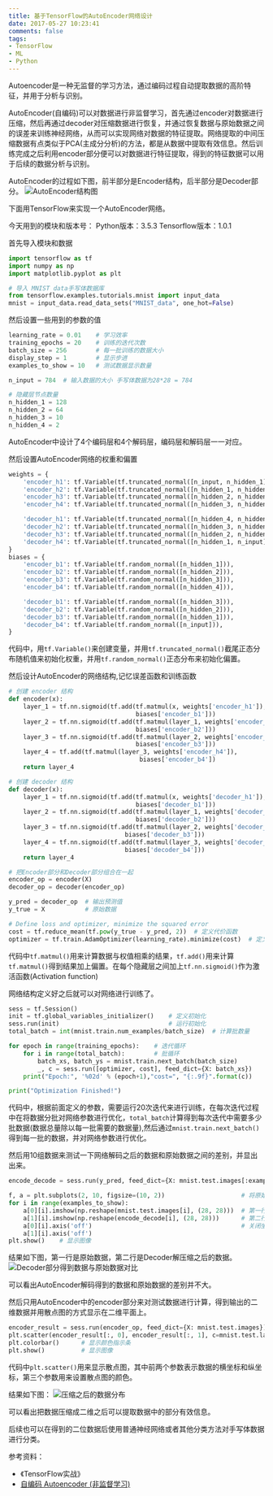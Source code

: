 ```yaml
---
title: 基于TensorFlow的AutoEncoder网络设计
date: 2017-05-27 10:23:41
comments: false
tags:
- TensorFlow
- ML
- Python
---
```

Autoencoder是一种无监督的学习方法，通过编码过程自动提取数据的高阶特征，并用于分析与识别。
<!--more-->

AutoEncoder(自编码)可以对数据进行非监督学习，首先通过encoder对数据进行压缩，然后再通过decoder对压缩数据进行恢复，并通过恢复数据与原始数据之间的误差来训练神经网络，从而可以实现网络对数据的特征提取。网络提取的中间压缩数据有点类似于PCA(主成分分析)的方法，都是从数据中提取有效信息。然后训练完成之后利用encoder部分便可以对数据进行特征提取，得到的特征数据可以用于后续的数据分析与识别。

AutoEncoder的过程如下图，前半部分是Encoder结构，后半部分是Decoder部分。
![AutoEncoder结构图](/images/2017-5-27/2017-5-27-1.png)

下面用TensorFlow来实现一个AutoEncoder网络。

今天用到的模块和版本号：
Python版本：3.5.3
Tensorflow版本：1.0.1

首先导入模块和数据

```Python
import tensorflow as tf
import numpy as np
import matplotlib.pyplot as plt

# 导入 MNIST data手写体数据库
from tensorflow.examples.tutorials.mnist import input_data
mnist = input_data.read_data_sets("MNIST_data", one_hot=False)
```

然后设置一些用到的参数的值
```Python
learning_rate = 0.01    # 学习效率
training_epochs = 20    # 训练的迭代次数
batch_size = 256        # 每一批训练的数据大小
display_step = 1        # 显示步进
examples_to_show = 10   # 测试数据显示数量

n_input = 784  # 输入数据的大小 手写体数据为28*28 = 784

# 隐藏层节点数量
n_hidden_1 = 128
n_hidden_2 = 64
n_hidden_3 = 10
n_hidden_4 = 2
```
AutoEncoder中设计了4个编码层和4个解码层，编码层和解码层一一对应。

然后设置AutoEncoder网络的权重和偏置
```Python
weights = {
    'encoder_h1': tf.Variable(tf.truncated_normal([n_input, n_hidden_1],)),
    'encoder_h2': tf.Variable(tf.truncated_normal([n_hidden_1, n_hidden_2],)),
    'encoder_h3': tf.Variable(tf.truncated_normal([n_hidden_2, n_hidden_3],)),
    'encoder_h4': tf.Variable(tf.truncated_normal([n_hidden_3, n_hidden_4],)),

    'decoder_h1': tf.Variable(tf.truncated_normal([n_hidden_4, n_hidden_3],)),
    'decoder_h2': tf.Variable(tf.truncated_normal([n_hidden_3, n_hidden_2],)),
    'decoder_h3': tf.Variable(tf.truncated_normal([n_hidden_2, n_hidden_1],)),
    'decoder_h4': tf.Variable(tf.truncated_normal([n_hidden_1, n_input],)),
}
biases = {
    'encoder_b1': tf.Variable(tf.random_normal([n_hidden_1])),
    'encoder_b2': tf.Variable(tf.random_normal([n_hidden_2])),
    'encoder_b3': tf.Variable(tf.random_normal([n_hidden_3])),
    'encoder_b4': tf.Variable(tf.random_normal([n_hidden_4])),

    'decoder_b1': tf.Variable(tf.random_normal([n_hidden_3])),
    'decoder_b2': tf.Variable(tf.random_normal([n_hidden_2])),
    'decoder_b3': tf.Variable(tf.random_normal([n_hidden_1])),
    'decoder_b4': tf.Variable(tf.random_normal([n_input])),
}
```
代码中，用`tf.Variable()`来创建变量，并用`tf.truncated_normal()`截尾正态分布随机值来初始化权重，并用`tf.random_normal()`正态分布来初始化偏置。

然后设计AutoEncoder的网络结构,记忆误差函数和训练函数
```Python
# 创建 encoder 结构
def encoder(x):
    layer_1 = tf.nn.sigmoid(tf.add(tf.matmul(x, weights['encoder_h1']),
                                   biases['encoder_b1']))
    layer_2 = tf.nn.sigmoid(tf.add(tf.matmul(layer_1, weights['encoder_h2']),
                                   biases['encoder_b2']))
    layer_3 = tf.nn.sigmoid(tf.add(tf.matmul(layer_2, weights['encoder_h3']),
                                   biases['encoder_b3']))
    layer_4 = tf.add(tf.matmul(layer_3, weights['encoder_h4']),
                                    biases['encoder_b4'])
    return layer_4

# 创建 decoder 结构
def decoder(x):
    layer_1 = tf.nn.sigmoid(tf.add(tf.matmul(x, weights['decoder_h1']),
                                   biases['decoder_b1']))
    layer_2 = tf.nn.sigmoid(tf.add(tf.matmul(layer_1, weights['decoder_h2']),
                                   biases['decoder_b2']))
    layer_3 = tf.nn.sigmoid(tf.add(tf.matmul(layer_2, weights['decoder_h3']),
                                biases['decoder_b3']))
    layer_4 = tf.nn.sigmoid(tf.add(tf.matmul(layer_3, weights['decoder_h4']),
                                biases['decoder_b4']))
    return layer_4

# 把Encoder部分和Decoder部分组合在一起
encoder_op = encoder(X)
decoder_op = decoder(encoder_op)

y_pred = decoder_op  # 输出预测值
y_true = X           # 原始数据

# Define loss and optimizer, minimize the squared error
cost = tf.reduce_mean(tf.pow(y_true - y_pred, 2))  # 定义代价函数
optimizer = tf.train.AdamOptimizer(learning_rate).minimize(cost)  # 定义优化方法
```
代码中`tf.matmul()`用来计算数据与权值相乘的结果，`tf.add()`用来计算`tf.matmul()`得到结果加上偏置。在每个隐藏层之间加上`tf.nn.sigmoid()`作为激活函数(Activation function)

网络结构定义好之后就可以对网络进行训练了。
```Python
sess = tf.Session()  
init = tf.global_variables_initializer()    # 定义初始化
sess.run(init)                              # 运行初始化
total_batch = int(mnist.train.num_examples/batch_size)  # 计算批数量

for epoch in range(training_epochs):    # 迭代循环
    for i in range(total_batch):        # 批循环
        batch_xs, batch_ys = mnist.train.next_batch(batch_size)         # 得到每一批训练的数据
        _, c = sess.run([optimizer, cost], feed_dict={X: batch_xs})     # 运行优化器并且计算代价值
    print("Epoch:", '%02d' % (epoch+1),"cost=", "{:.9f}".format(c))     # 打印迭代次数和损失值

print("Optimization Finished!")
```
代码中，根据前面定义的参数，需要运行20次迭代来进行训练，在每次迭代过程中在将数据分批对网络参数进行优化，`total_batch`计算得到每次迭代中需要多少批数据(数据总量除以每一批需要的数据量),然后通过`mnist.train.next_batch()` 得到每一批的数据，并对网络参数进行优化。

然后用10组数据来测试一下网络解码之后的数据和原始数据之间的差别，并显出出来。
```Python
encode_decode = sess.run(y_pred, feed_dict={X: mnist.test.images[:examples_to_show]})   # 运行编码和解码的程序 得到恢复的数据

f, a = plt.subplots(2, 10, figsize=(10, 2))                     # 将原始数据和解压之后的数据显示出来，
for i in range(examples_to_show):
    a[0][i].imshow(np.reshape(mnist.test.images[i], (28, 28)))  # 第一行显示原始数据
    a[1][i].imshow(np.reshape(encode_decode[i], (28, 28)))      # 第二行显示AutoEcodoer压缩并解压之后的数据
    a[0][i].axis('off')                                         # 关闭坐标轴显示
    a[1][i].axis('off')
plt.show()    # 显示图像
```

结果如下图，第一行是原始数据，第二行是Decoder解压缩之后的数据。
![Decoder部分得到数据与原始数据对比](/images/2017-5-27/2017-5-27-2.png)

可以看出AutoEncoder解码得到的数据和原始数据的差别并不大。

然后只用AutoEncoder中的encoder部分来对测试数据进行计算，得到输出的二维数据并用散点图的方式显示在二维平面上。

```Python
encoder_result = sess.run(encoder_op, feed_dict={X: mnist.test.images})       # 运行encoder部分，得到压缩数据
plt.scatter(encoder_result[:, 0], encoder_result[:, 1], c=mnist.test.labels)  # 绘制散点图
plt.colorbar()      # 显示颜色指示条
plt.show()          # 显示图像
```
代码中`plt.scatter()`用来显示散点图，其中前两个参数表示数据的横坐标和纵坐标，第三个参数用来设置散点图的颜色。

结果如下图：
![压缩之后的数据分布](/images/2017-5-27/2017-5-27-3.png)

可以看出把数据压缩成二维之后可以提取数据中的部分有效信息。

后续也可以在得到的二位数据后使用普通神经网络或者其他分类方法对手写体数据进行分类。



参考资料：
* 《TensorFlow实战》
* [自编码 Autoencoder (非监督学习)](https://morvanzhou.github.io/tutorials/machine-learning/tensorflow/5-11-autoencoder/)